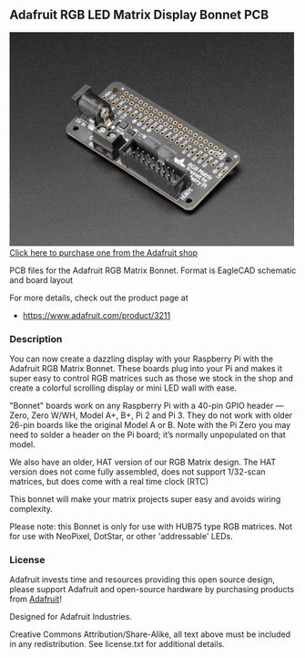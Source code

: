 ## Adafruit RGB LED Matrix Display Bonnet PCB

<a href="http://www.adafruit.com/products/3211"><img src="assets/image.jpg?raw=true" width="500px"><br/>
Click here to purchase one from the Adafruit shop</a>

PCB files for the Adafruit RGB Matrix Bonnet. Format is EagleCAD schematic and board layout

For more details, check out the product page at
* https://www.adafruit.com/product/3211

### Description

You can now create a dazzling display with your Raspberry Pi with the Adafruit RGB Matrix Bonnet. These boards plug into your Pi and makes it super easy to control RGB matrices such as those we stock in the shop and create a colorful scrolling display or mini LED wall with ease.

"Bonnet" boards work on any Raspberry Pi with a 40-pin GPIO header — Zero, Zero W/WH, Model A+, B+, Pi 2 and Pi 3. They do not work with older 26-pin boards like the original Model A or B. Note with the Pi Zero you may need to solder a header on the Pi board; it’s normally unpopulated on that model.

We also have an older, HAT version of our RGB Matrix design. The HAT version does not come fully assembled, does not support 1/32-scan matrices, but does come with a real time clock (RTC)

This bonnet will make your matrix projects super easy and avoids wiring complexity.

Please note: this Bonnet is only for use with HUB75 type RGB matrices. Not for use with NeoPixel, DotStar, or other 'addressable' LEDs.

### License

Adafruit invests time and resources providing this open source design, please support Adafruit and open-source hardware by purchasing products from [Adafruit](https://www.adafruit.com)!

Designed for Adafruit Industries.

Creative Commons Attribution/Share-Alike, all text above must be included in any redistribution. See license.txt for additional details.
